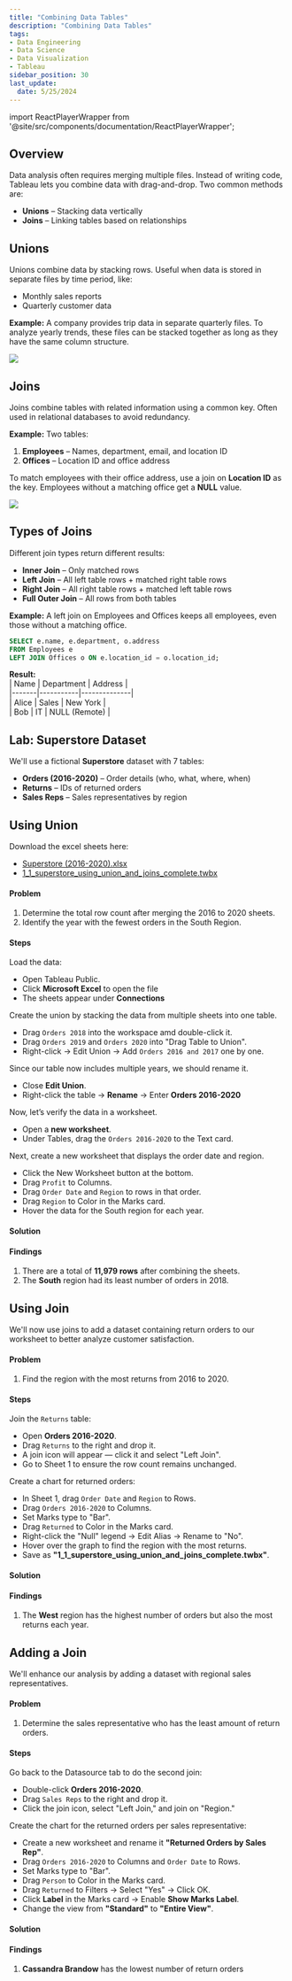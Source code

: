 ```yaml
---
title: "Combining Data Tables"
description: "Combining Data Tables"
tags: 
- Data Engineering
- Data Science
- Data Visualization
- Tableau
sidebar_position: 30
last_update:
  date: 5/25/2024
---
```



import ReactPlayerWrapper from '@site/src/components/documentation/ReactPlayerWrapper';


## Overview

Data analysis often requires merging multiple files. Instead of writing code, Tableau lets you combine data with drag-and-drop. Two common methods are:  

- **Unions** – Stacking data vertically  
- **Joins** – Linking tables based on relationships  

## Unions  

Unions combine data by stacking rows. Useful when data is stored in separate files by time period, like:  

- Monthly sales reports  
- Quarterly customer data  

**Example:** A company provides trip data in separate quarterly files. To analyze yearly trends, these files can be stacked together as long as they have the same column structure.  

<div class="img-center"> 

![](/img/docs/tableau-combine-data-union.png)

</div>

<!-- 
<div class="img-center"> 

![](/img/docs/Screenshot-2025-03-14-135224.png)

</div> -->


## Joins  

Joins combine tables with related information using a common key. Often used in relational databases to avoid redundancy.  

**Example:** Two tables:  

1. **Employees** – Names, department, email, and location ID  
2. **Offices** – Location ID and office address  

To match employees with their office address, use a join on **Location ID** as the key. Employees without a matching office get a **NULL** value.  

<div class="img-center"> 

![](/img/docs/tableau-combine-data-join.png)

</div>


## Types of Joins  

Different join types return different results:  

- **Inner Join** – Only matched rows  
- **Left Join** – All left table rows + matched right table rows  
- **Right Join** – All right table rows + matched left table rows  
- **Full Outer Join** – All rows from both tables  

**Example:** A left join on Employees and Offices keeps all employees, even those without a matching office.  

```sql
SELECT e.name, e.department, o.address  
FROM Employees e  
LEFT JOIN Offices o ON e.location_id = o.location_id;
```

**Result:**  
| Name  | Department | Address       |  
|-------|-----------|--------------|  
| Alice | Sales     | New York      |  
| Bob   | IT        | NULL (Remote) |  

## Lab: Superstore Dataset  

We'll use a fictional **Superstore** dataset with 7 tables:  

- **Orders (2016-2020)** – Order details (who, what, where, when)  
- **Returns** – IDs of returned orders  
- **Sales Reps** – Sales representatives by region  

## Using Union 

Download the excel sheets here:

- [Superstore (2016-2020).xlsx](https://github.com/joseeden/joeden/tree/master/docs/022-Data-Engineering/051-Tableau/000-Sample-Datasets/003-Connecting-Data/Datasources)
- [1_1_superstore_using_union_and_joins_complete.twbx](https://github.com/joseeden/joeden/tree/master/docs/022-Data-Engineering/051-Tableau/000-Sample-Datasets/003-Connecting-Data/Workbooks)

#### Problem 

1. Determine the total row count after merging the 2016 to 2020 sheets.  
2. Identify the year with the fewest orders in the South Region.

#### Steps

Load the data:

- Open Tableau Public.
- Click **Microsoft Excel** to open the file  
- The sheets appear under **Connections**  

Create the union by stacking the data from multiple sheets into one table.  

- Drag `Orders 2018` into the workspace amd double-click it.
- Drag `Orders 2019` and `Orders 2020` into "Drag Table to Union".
- Right-click → Edit Union → Add `Orders 2016 and 2017` one by one.  

Since our table now includes multiple years, we should rename it.  

- Close **Edit Union**.
- Right-click the table → **Rename** → Enter **Orders 2016-2020**  

Now, let’s verify the data in a worksheet.  

- Open a **new worksheet**.
- Under Tables, drag the `Orders 2016-2020` to the Text card.

Next, create a new worksheet that displays the order date and region.

- Click the New Worksheet button at the bottom.
- Drag `Profit` to Columns.
- Drag `Order Date` and `Region` to rows in that order.
- Drag `Region` to Color in the Marks card.
- Hover the data for the South region for each year.

#### Solution 

<ReactPlayerWrapper 
    controls
    url='https://youtu.be/qHomEyxVeg4' 
/>


#### Findings 

1. There are a total of **11,979 rows** after combining the sheets.
2. The **South** region had its least number of orders in 2018.


## Using Join

We'll now use joins to add a dataset containing return orders to our worksheet to better analyze customer satisfaction.

#### Problem 

1. Find the region with the most returns from 2016 to 2020.

#### Steps

Join the `Returns` table:

- Open **Orders 2016-2020**.  
- Drag `Returns` to the right and drop it.  
- A join icon will appear — click it and select "Left Join".  
- Go to Sheet 1 to ensure the row count remains unchanged.  

Create a chart for returned orders:

- In Sheet 1, drag `Order Date` and `Region` to Rows.  
- Drag `Orders 2016-2020` to Columns.  
- Set Marks type to "Bar".  
- Drag `Returned` to Color in the Marks card.  
- Right-click the "Null" legend → Edit Alias → Rename to "No".  
- Hover over the graph to find the region with the most returns.  
- Save as **"1_1_superstore_using_union_and_joins_complete.twbx"**.  

#### Solution 

<ReactPlayerWrapper 
    controls
    url='https://youtu.be/iOO-HNfkH7E' 
/>


#### Findings 

1. The **West** region has the highest number of orders but also the most returns each year.


## Adding a Join 

We'll enhance our analysis by adding a dataset with regional sales representatives.

#### Problem 

1. Determine the sales representative who has the least amount of return orders.

#### Steps

Go back to the Datasource tab to do the second join:

- Double-click **Orders 2016-2020**.  
- Drag `Sales Reps` to the right and drop it.  
- Click the join icon, select "Left Join," and join on "Region." 

Create the chart for the returned orders per sales representative:

- Create a new worksheet and rename it **"Returned Orders by Sales Rep"**.  
- Drag `Orders 2016-2020` to Columns and `Order Date` to Rows.  
- Set Marks type to "Bar".  
- Drag `Person` to Color in the Marks card.  
- Drag `Returned` to Filters → Select "Yes" → Click OK.  
- Click **Label** in the Marks card → Enable **Show Marks Label**.  
- Change the view from **"Standard"** to **"Entire View"**.  


#### Solution 

<ReactPlayerWrapper 
    controls
    url='https://youtu.be/UpS2lG29wUw' 
/>


#### Findings 

1. **Cassandra Brandow** has the lowest number of return orders
